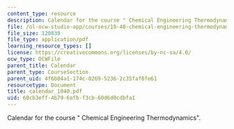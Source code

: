 ```yaml
---
content_type: resource
description: Calendar for the course " Chemical Engineering Thermodynamics".
file: /ol-ocw-studio-app/courses/10-40-chemical-engineering-thermodynamics-fall-2003/60cb3eff4b796afbf3cb60d6d0cdbfa1_calendar_1040.pdf
file_size: 120839
file_type: application/pdf
learning_resource_types: []
license: https://creativecommons.org/licenses/by-nc-sa/4.0/
ocw_type: OCWFile
parent_title: Calendar
parent_type: CourseSection
parent_uid: 4f6b84a1-174c-0269-5236-2c35faf8fe61
resourcetype: Document
title: calendar_1040.pdf
uid: 60cb3eff-4b79-6afb-f3cb-60d6d0cdbfa1
---
```

Calendar for the course " Chemical Engineering Thermodynamics".